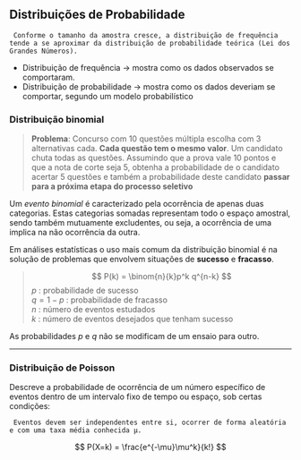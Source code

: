 ## Distribuições de Probabilidade 

     Conforme o tamanho da amostra cresce, a distribuição de frequência tende a se aproximar da distribuição de probabilidade teórica (Lei dos Grandes Números).  


- Distribuição de frequência → mostra como os dados observados se comportaram.
- Distribuição de probabilidade → mostra como os dados deveriam se comportar, segundo um modelo probabilístico

### Distribuição binomial  

> __Problema__: Concurso com 10 questões múltipla escolha com 3 alternativas cada. __Cada questão tem o mesmo valor__. Um candidato chuta todas as questões. Assumindo que a prova vale 10 pontos e que a nota de corte seja 5, obtenha a probabilidade de o candidato acertar 5 questões e também a probabilidade deste candidato __passar para a próxima etapa do processo seletivo__  

Um _evento binomial_ é caracterizado pela ocorrência de apenas duas categorias. Estas categorias somadas representam todo o espaço amostral, sendo também mutuamente excludentes, ou seja, a ocorrência de uma implica na não ocorrência da outra.  

Em análises estatísticas o uso mais comum da distribuição binomial é na solução de problemas que envolvem situações de __sucesso__ e __fracasso__.


> $$
> P(k) = \binom{n}{k}p^k q^{n-k} 
> $$
> $p$ : probabilidade de sucesso  
> $q = 1 - p$ : probabilidade de fracasso  
> $n$ : número de eventos estudados  
> $k$ : número de eventos desejados que tenham sucesso  

As probabilidades $p$ e $q$ não se modificam de um ensaio para outro.

--- 

### Distribuição de Poisson  

Descreve a probabilidade de ocorrência de um número específico de eventos dentro de um intervalo fixo de tempo ou espaço, sob certas condições:  

     Eventos devem ser independentes entre si, ocorrer de forma aleatória e com uma taxa média conhecida μ. 

 $$ 
 P(X=k) = \frac{e^{-\mu}\mu^k}{k!}
 $$    